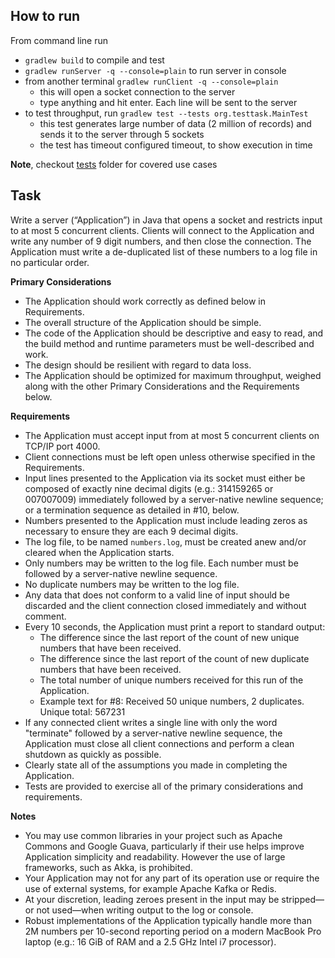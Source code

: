 ## How to run

From command line run

- `gradlew build` to compile and test
- `gradlew runServer -q --console=plain` to run server in console
- from another terminal `gradlew runClient -q --console=plain`
    - this will open a socket connection to the server
    - type anything and hit enter. Each line will be sent to the server
- to test throughput, run `gradlew test --tests org.testtask.MainTest`
    - this test generates large number of data (2 million of records) and sends it to the server through 5 sockets
    - the test has timeout configured timeout, to show execution in time

**Note**, checkout [tests](src/test/java/org/testtask) folder for covered use cases

## Task
Write a server (“Application”) in Java that opens a socket and restricts input to at most 5 concurrent clients. Clients will connect to the Application and write any number of 9 digit numbers, and then close the connection. The Application must write a de-duplicated list of these numbers to a log file in no particular order.

**Primary Considerations**
- The Application should work correctly as defined below in Requirements.
- The overall structure of the Application should be simple.
- The code of the Application should be descriptive and easy to read, and the build method and runtime parameters must be well-described and work.
- The design should be resilient with regard to data loss.
- The Application should be optimized for maximum throughput, weighed along with the other Primary Considerations and the Requirements below.

**Requirements**
- The Application must accept input from at most 5 concurrent clients on TCP/IP port 4000.
- Client connections must be left open unless otherwise specified in the Requirements.
- Input lines presented to the Application via its socket must either be composed of exactly nine decimal digits (e.g.: 314159265 or 007007009) immediately followed by a server-native newline sequence; or a termination sequence as detailed in #10, below.
- Numbers presented to the Application must include leading zeros as necessary to ensure they are each 9 decimal digits.
- The log file, to be named `numbers.log`, must be created anew and/or cleared when the Application starts.
- Only numbers may be written to the log file. Each number must be followed by a server-native newline sequence.
- No duplicate numbers may be written to the log file.
- Any data that does not conform to a valid line of input should be discarded and the client connection closed immediately and without comment.
- Every 10 seconds, the Application must print a report to standard output:
  - The difference since the last report of the count of new unique numbers that have been received.
  - The difference since the last report of the count of new duplicate numbers that have been received.
  - The total number of unique numbers received for this run of the Application.
  - Example text for #8: Received 50 unique numbers, 2 duplicates. Unique total: 567231
- If any connected client writes a single line with only the word "terminate" followed by a server-native newline sequence, the Application must close all client connections and perform a clean shutdown as quickly as possible.
- Clearly state all of the assumptions you made in completing the Application.
- Tests are provided to exercise all of the primary considerations and requirements.

**Notes**
- You may use common libraries in your project such as Apache Commons and Google Guava, particularly if their use helps improve Application simplicity and readability. However the use of large frameworks, such as Akka, is prohibited.
- Your Application may not for any part of its operation use or require the use of external systems, for example Apache Kafka or Redis.
- At your discretion, leading zeroes present in the input may be stripped—or not used—when writing output to the log or console.
- Robust implementations of the Application typically handle more than 2M numbers per 10-second reporting period on a modern MacBook Pro laptop (e.g.: 16 GiB of RAM and a 2.5 GHz Intel i7 processor).
